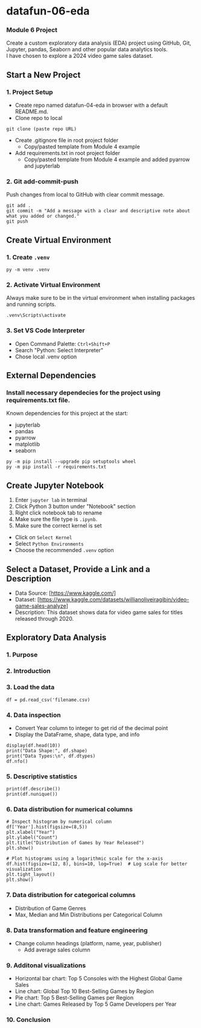 # datafun-06-eda
### Module 6 Project  
Create a custom exploratory data analysis (EDA) project using GitHub, Git, Jupyter, pandas, Seaborn and other popular data analytics tools.  
I have chosen to explore a 2024 video game sales dataset.

## Start a New Project
### 1. Project Setup  
- Create repo named datafun-04-eda in browser with a default README.md.  
- Clone repo to local  
```
git clone (paste repo URL)
```
- Create .gitignore file in root project folder  
    * Copy/pasted template from Module 4 example  
- Add requirements.txt in root project folder  
    * Copy/pasted template from Module 4 example and added pyarrow and jupyterlab  

### 2. Git add-commit-push  
Push changes from local to GitHub with clear commit message.  
```
git add .
git commit -m "Add a message with a clear and descriptive note about what you added or changed."
git push
```

## Create Virtual Environment  
### 1. Create `.venv`
```
py -m venv .venv
```
### 2. Activate Virtual Environment  
Always make sure to be in the virtual environment when installing packages and running scripts.  
```
.venv\Scripts\activate
```
### 3. Set VS Code Interpreter
* Open Command Palette: `Ctrl+Shift+P`
* Search "Python: Select Interpreter"
* Chose local .venv option  

## External Dependencies 
### Install necessary dependecies for the project using requirements.txt file.  

Known dependencies for this project at the start:  
* jupyterlab
* pandas
* pyarrow
* matplotlib
* seaborn
```
py -m pip install --upgrade pip setuptools wheel
py -m pip install -r requirements.txt
```

## Create Jupyter Notebook  
1. Enter `jupyter lab` in terminal
2. Click Python 3 button under "Notebook" section
3. Right click notebook tab to rename
4. Make sure the file type is `.ipynb`.
5. Make sure the correct kernel is set
* Click on `Select Kernel`
* Select `Python Environments`
* Choose the recommended `.venv` option

## Select a Dataset, Provide a Link and a Description
* Data Source: [https://www.kaggle.com/]  
* Dataset: [https://www.kaggle.com/datasets/willianoliveiragibin/video-game-sales-analyze]  
* Description: This dataset shows data for video game sales for titles released through 2020.  

## Exploratory Data Analysis
### 1. Purpose
### 2. Introduction
### 3. Load the data
```
df = pd.read_csv('filename.csv)
```
### 4. Data inspection
* Convert Year column to integer to get rid of the decimal point
* Display the DataFrame, shape, data type, and info
```
display(df.head(10))
print("Data Shape:", df.shape)
print("Data Types:\n", df.dtypes)
df.nfo()
```
### 5. Descriptive statistics
```
print(df.describe())
print(df.nunique())
```
### 6. Data distribution for numerical columns
```
# Inspect histogram by numerical column
df['Year'].hist(figsize=(8,5))
plt.xlabel("Year")
plt.ylabel("Count")
plt.title("Distribution of Games by Year Released")
plt.show()

# Plot histograms using a logarithmic scale for the x-axis
df.hist(figsize=(12, 8), bins=10, log=True)  # Log scale for better visualization
plt.tight_layout()
plt.show()
```
### 7. Data distribution for categorical columns
* Distribution of Game Genres
* Max, Median and Min Distributions per Categorical Column
### 8. Data transformation and feature engineering
* Change column headings (platform, name, year, publisher)
    - Add average sales column
### 9. Additonal visualizations
* Horizontal bar chart: Top 5 Consoles with the Highest Global Game Sales
* Line chart: Global Top 10 Best-Selling Games by Region
* Pie chart: Top 5 Best-Selling Games per Region
* Line chart: Games Released by Top 5 Game Developers per Year
### 10. Conclusion